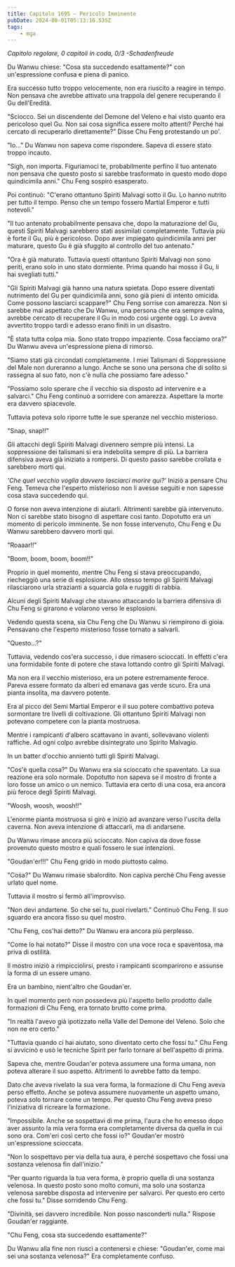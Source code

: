```yaml
---
title: Capitolo 1695 – Pericolo Imminente
pubDate: 2024-08-01T05:13:16.535Z
tags:
    - mga
---
```



<em>Capitolo regolare,
0 capitoli in coda, 0/3
-Schadenfreude</em>


Du Wanwu chiese: "Cosa sta succedendo esattamente?" con un'espressione confusa e piena di panico.


Era successo tutto troppo velocemente, non era riuscito a reagire in tempo. Non pensava che avrebbe attivato una trappola del genere recuperando il Gu dell'Eredità.


"Sciocco. Sei un discendente del Demone del Veleno e hai visto quanto era pericoloso quel Gu. Non sai cosa significa essere molto attenti? Perché hai cercato di recuperarlo direttamente?" Disse Chu Feng protestando un po'.


"Io..." Du Wanwu non sapeva come rispondere. Sapeva di essere stato troppo incauto.


"Sigh, non importa. Figuriamoci te, probabilmente perfino il tuo antenato non pensava che questo posto si sarebbe trasformato in questo modo dopo quindicimila anni." Chu Feng sospirò esasperato.


Poi continuò: "C'erano ottantuno Spiriti Malvagi sotto il Gu. Lo hanno nutrito per tutto il tempo. Penso che un tempo fossero Martial Emperor e tutti notevoli."


"Il tuo antenato probabilmente pensava che, dopo la maturazione del Gu, questi Spiriti Malvagi sarebbero stati assimilati completamente. Tuttavia più è forte il Gu, più è pericoloso. Dopo aver impiegato quindicimila anni per maturare, questo Gu è già sfuggito al controllo del tuo antenato."


"Ora è già maturato. Tuttavia questi ottantuno Spiriti Malvagi non sono periti, erano solo in uno stato dormiente. Prima quando hai mosso il Gu, li hai svegliati tutti."


"Gli Spiriti Malvagi già hanno una natura spietata. Dopo essere diventati nutrimento del Gu per quindicimila anni, sono già pieni di intento omicida. Come possono lasciarci scappare?" Chu Feng sorrise con amarezza. Non si sarebbe mai aspettato che Du Wanwu, una persona che era sempre calma, avrebbe cercato di recuperare il Gu in modo così urgente oggi. Lo aveva avvertito troppo tardi e adesso erano finiti in un disastro.


"È stata tutta colpa mia. Sono stato troppo impaziente. Cosa facciamo ora?" Du Wanwu aveva un'espressione piena di rimorso.


"Siamo stati già circondati completamente. I miei Talismani di Soppressione del Male non dureranno a lungo. Anche se sono una persona che di solito si rassegna al suo fato, non c'è nulla che possiamo fare adesso."


"Possiamo solo sperare che il vecchio sia disposto ad intervenire e a salvarci." Chu Feng continuò a sorridere con amarezza. Aspettare la morte era davvero spiacevole.


Tuttavia poteva solo riporre tutte le sue speranze nel vecchio misterioso.


"Snap, snap!!"


Gli attacchi degli Spiriti Malvagi divennero sempre più intensi. La soppressione dei talismani si era indebolita sempre di più. La barriera difensiva aveva già iniziato a rompersi. Di questo passo sarebbe crollata e sarebbero morti qui.


<em>'Che quel vecchio voglia davvero lasciarci morire qui?'</em> Iniziò a pensare Chu Feng. Temeva che l'esperto misterioso non li avesse seguiti e non sapesse cosa stava succedendo qui.


O forse non aveva intenzione di aiutarli. Altrimenti sarebbe già intervenuto. Non ci sarebbe stato bisogno di aspettare così tanto. Dopotutto era un momento di pericolo imminente. Se non fosse intervenuto, Chu Feng e Du Wanwu sarebbero davvero morti qui.


"Roaaar!!"


"Boom, boom, boom, boom!!"


Proprio in quel momento, mentre Chu Feng si stava preoccupando, riecheggiò una serie di esplosione. Allo stesso tempo gli Spiriti Malvagi rilasciarono urla strazianti a squarcia gola e ruggiti di rabbia.


Alcuni degli Spiriti Malvagi che stavano attaccando la barriera difensiva di Chu Feng si girarono e volarono verso le esplosioni.


Vedendo questa scena, sia Chu Feng che Du Wanwu si riempirono di gioia. Pensavano che l'esperto misterioso fosse tornato a salvarli.


"Questo...?"


Tuttavia, vedendo cos'era successo, i due rimasero scioccati. In effetti c'era una formidabile fonte di potere che stava lottando contro gli Spiriti Malvagi.


Ma non era il vecchio misterioso, era un potere estremamente feroce. Pareva essere formato da alberi ed emanava gas verde scuro. Era una pianta insolita, ma davvero potente.


Era al picco del Semi Martial Emperor e il suo potere combattivo poteva sormontare tre livelli di coltivazione. Gli ottantuno Spiriti Malvagi non potevano competere con la pianta mostruosa.


Mentre i rampicanti d'albero scattavano in avanti, sollevavano violenti raffiche. Ad ogni colpo avrebbe disintegrato uno Spirito Malvagio.


In un batter d'occhio annientò tutti gli Spiriti Malvagi.


"Cos'è quella cosa?" Du Wanwu era sia scioccato che spaventato. La sua reazione era solo normale. Dopotutto non sapeva se il mostro di fronte a loro fosse un amico o un nemico. Tuttavia era certo di una cosa, era ancora più feroce degli Spiriti Malvagi.


"Woosh, woosh, woosh!!"


L'enorme pianta mostruosa si girò e iniziò ad avanzare verso l'uscita della caverna. Non aveva intenzione di attaccarli, ma di andarsene.


Du Wanwu rimase ancora più scioccato. Non capiva da dove fosse provenuto questo mostro e quali fossero le sue intenzioni.


"Goudan'er!!!" Chu Feng gridò in modo piuttosto calmo.


"Cosa?" Du Wanwu rimase sbalordito. Non capiva perché Chu Feng avesse urlato quel nome.


Tuttavia il mostro si fermò all'improvviso.


"Non devi andartene. So che sei tu, puoi rivelarti." Continuò Chu Feng. Il suo sguardo era ancora fisso su quel mostro.


"Chu Feng, cos'hai detto?" Du Wanwu era ancora più perplesso.


"Come lo hai notato?" Disse il mostro con una voce roca e spaventosa, ma priva di ostilità.


Il mostro iniziò a rimpicciolirsi, presto i rampicanti scomparirono e assunse la forma di un essere umano.


Era un bambino, nient'altro che Goudan'er.


In quel momento però non possedeva più l'aspetto bello prodotto dalle formazioni di Chu Feng, era tornato brutto come prima.


"In realtà l'avevo già ipotizzato nella Valle del Demone del Veleno. Solo che non ne ero certo."


"Tuttavia quando ci hai aiutato, sono diventato certo che fossi tu." Chu Feng si avvicinò e usò le tecniche Spirit per farlo tornare al bell'aspetto di prima.


Sapeva che, mentre Goudan'er poteva assumere una forma umana, non poteva alterare il suo aspetto. Altrimenti lo avrebbe fatto da tempo.


Dato che aveva rivelato la sua vera forma, la formazione di Chu Feng aveva perso effetto. Anche se poteva assumere nuovamente un aspetto umano, poteva solo tornare come un tempo. Per questo Chu Feng aveva preso l'iniziativa di ricreare la formazione.


"Impossibile. Anche se sospettavi di me prima, l'aura che ho emesso dopo aver assunto la mia vera forma era completamente diversa da quella in cui sono ora. Com'eri così certo che fossi io?" Goudan'er mostrò un'espressione scioccata.


"Non lo sospettavo per via della tua aura, è perché sospettavo che fossi una sostanza velenosa fin dall'inizio."


"Per quanto riguarda la tua vera forma, è proprio quella di una sostanza velenosa. In questo posto sono molto comuni, ma solo una sostanza velenosa sarebbe disposta ad intervenire per salvarci. Per questo ero certo che fossi tu." Disse sorridendo Chu Feng.


"Divinità, sei davvero incredibile. Non posso nasconderti nulla." Rispose Goudan'er raggiante.


"Chu Feng, cosa sta succedendo esattamente?"


Du Wanwu alla fine non riuscì a contenersi e chiese: "Goudan'er, come mai sei una sostanza velenosa?" Era completamente confuso.
                                


                                



